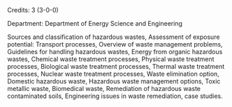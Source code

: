 Credits: 3 (3-0-0)

Department: Department of Energy Science and Engineering

Sources and classification of hazardous wastes, Assessment of exposure potential: Transport processes, Overview of waste management problems, Guidelines for handling hazardous wastes, Energy from organic hazardous wastes, Chemical waste treatment processes, Physical waste treatment processes, Biological waste treatment processes, Thermal waste treatment processes, Nuclear waste treatment processes, Waste elimination option, Domestic hazardous waste, Hazardous waste management options, Toxic metallic waste, Biomedical waste, Remediation of hazardous waste contaminated soils, Engineering issues in waste remediation, case studies.